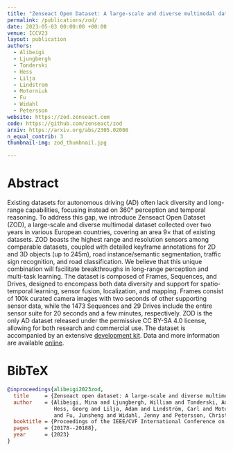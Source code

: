 ```yaml
---
title: "Zenseact Open Dataset: A large-scale and diverse multimodal dataset for autonomous driving"
permalink: /publications/zod/
date: 2023-05-03 00:00:00 +00:00
venue: ICCV23
layout: publication
authors:
  - Alibeigi
  - Ljungbergh
  - Tonderski
  - Hess
  - Lilja
  - Lindstrom
  - Motorniuk
  - Fu
  - Widahl
  - Petersson
website: https://zod.zenseact.com
code: https://github.com/zenseact/zod
arxiv: https://arxiv.org/abs/2305.02008
n_equal_contrib: 3
thumbnail-img: zod_thumbnail.jpg

---
```


# Abstract
Existing datasets for autonomous driving (AD) often lack diversity and long-range capabilities, focusing instead on 360° perception and temporal reasoning. To address this gap, we introduce Zenseact Open Dataset (ZOD), a large-scale and diverse multimodal dataset collected over two years in various European countries, covering an area 9× that of existing datasets. ZOD boasts the highest range and resolution sensors among comparable datasets, coupled with detailed keyframe annotations for 2D and 3D objects (up to 245m), road instance/semantic segmentation, traffic sign recognition, and road classification. We believe that this unique combination will facilitate breakthroughs in long-range perception and multi-task learning. The dataset is composed of Frames, Sequences, and Drives, designed to encompass both data diversity and support for spatio-temporal learning, sensor fusion, localization, and mapping. Frames consist of 100k curated camera images with two seconds of other supporting sensor data, while the 1473 Sequences and 29 Drives include the entire sensor suite for 20 seconds and a few minutes, respectively. ZOD is the only AD dataset released under the permissive CC BY-SA 4.0 license, allowing for both research and commercial use. The
dataset is accompanied by an extensive [development kit](https://github.com/zenseact/zod).
Data and more information are available [online](https://zod.zenseact.com/).

# BibTeX
```bibtex
@inproceedings{alibeigi2023zod,
  title     = {Zenseact open dataset: A large-scale and diverse multimodal dataset for autonomous driving},
  author    = {Alibeigi, Mina and Ljungbergh, William and Tonderski, Adam and
               Hess, Georg and Lilja, Adam and Lindström, Carl and Motorniuk, Daria
               and Fu, Junsheng and Widahl, Jenny and Petersson, Christoffer},
  booktitle = {Proceedings of the IEEE/CVF International Conference on Computer Vision},
  pages     = {20178--20188},
  year      = {2023}
}
```